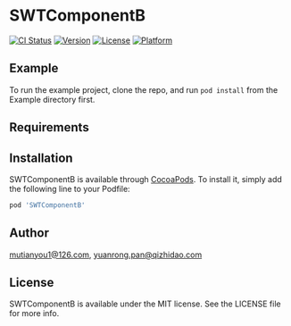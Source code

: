 # SWTComponentB

[![CI Status](https://img.shields.io/travis/mutianyou1@126.com/SWTComponentB.svg?style=flat)](https://travis-ci.org/mutianyou1@126.com/SWTComponentB)
[![Version](https://img.shields.io/cocoapods/v/SWTComponentB.svg?style=flat)](https://cocoapods.org/pods/SWTComponentB)
[![License](https://img.shields.io/cocoapods/l/SWTComponentB.svg?style=flat)](https://cocoapods.org/pods/SWTComponentB)
[![Platform](https://img.shields.io/cocoapods/p/SWTComponentB.svg?style=flat)](https://cocoapods.org/pods/SWTComponentB)

## Example

To run the example project, clone the repo, and run `pod install` from the Example directory first.

## Requirements

## Installation

SWTComponentB is available through [CocoaPods](https://cocoapods.org). To install
it, simply add the following line to your Podfile:

```ruby
pod 'SWTComponentB'
```

## Author

mutianyou1@126.com, yuanrong.pan@qizhidao.com

## License

SWTComponentB is available under the MIT license. See the LICENSE file for more info.
